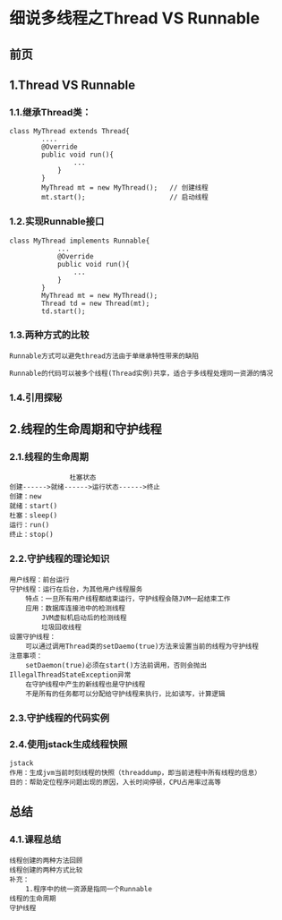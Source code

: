 # 细说多线程之Thread VS Runnable

## 前页
    

## 1.Thread VS Runnable
### 1.1.继承Thread类：
    class MyThread extends Thread{
            ....
            @Override
            public void run(){
                    ...
                }
            }
            MyThread mt = new MyThread();   // 创建线程
            mt.start();                     // 启动线程

    
### 1.2.实现Runnable接口
    class MyThread implements Runnable{
                ...
                @Override
                public void run(){
                    ...
                }
            }
            MyThread mt = new MyThread();
            Thread td = new Thread(mt);
            td.start();
        
### 1.3.两种方式的比较
    Runnable方式可以避免thread方法由于单继承特性带来的缺陷
    
    Runnable的代码可以被多个线程(Thread实例)共享，适合于多线程处理同一资源的情况
     
### 1.4.引用探秘
    

## 2.线程的生命周期和守护线程

### 2.1.线程的生命周期
                   杜塞状态
    创建------>就绪------>运行状态------>终止
    创建：new
    就绪：start()
    杜塞：sleep()
    运行：run()
    终止：stop()

### 2.2.守护线程的理论知识
    用户线程：前台运行
    守护线程：运行在后台，为其他用户线程服务
        特点：一旦所有用户线程都结束运行，守护线程会随JVM一起结束工作
        应用：数据库连接池中的检测线程
            JVM虚拟机启动后的检测线程
            垃圾回收线程
    设置守护线程：
        可以通过调用Thread类的setDaemo(true)方法来设置当前的线程为守护线程
    注意事项：
        setDaemon(true)必须在start()方法前调用，否则会抛出IllegalThreadStateException异常
        在守护线程中产生的新线程也是守护线程
        不是所有的任务都可以分配给守护线程来执行，比如读写，计算逻辑
        

### 2.3.守护线程的代码实例

### 2.4.使用jstack生成线程快照
    jstack
    作用：生成jvm当前时刻线程的快照（threaddump，即当前进程中所有线程的信息）
    目的：帮助定位程序问题出现的原因，入长时间停顿，CPU占用率过高等 
    
## 总结

### 4.1.课程总结
    线程创建的两种方法回顾
    线程创建的两种方式比较
    补充：
        1.程序中的统一资源是指同一个Runnable
    线程的生命周期
    守护线程